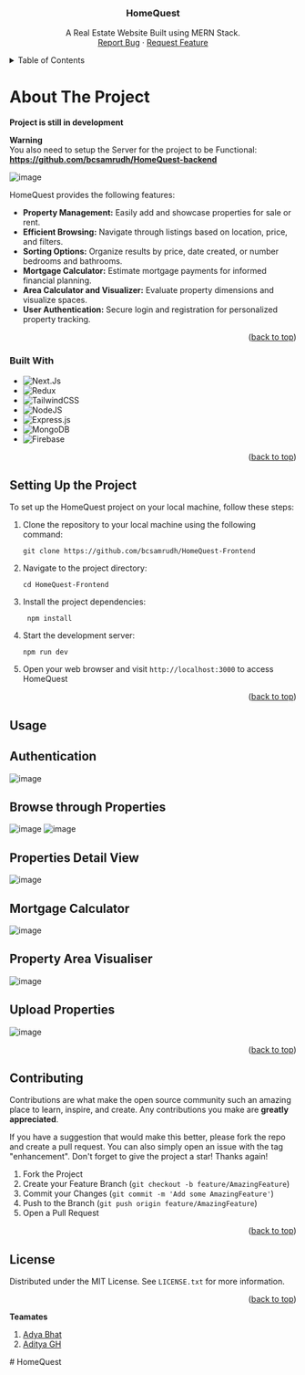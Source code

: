 <a name="readme-top"></a>


<br />
<div align="center">
  <h3 align="center">HomeQuest</h3>

  <p align="center">
    A Real Estate Website Built using MERN  Stack.
    <br />
    <a href="https://github.com/adityagh006/HomeQuest/issues">Report Bug</a>
    ·
    <a href="https://github.com/adityagh006/HomeQuest/issues">Request Feature</a>
  </p>
</div>



<!-- TABLE OF CONTENTS -->
<details>
  <summary>Table of Contents</summary>
  <ol>
    <li>
      <a href="#about-the-project">About The Project</a>
      <ul>
        <li><a href="#built-with">Built With</a></li>
      </ul>
    </li>
    <li>
      <a href="#setting-up-the-project">Setting Up the Project</a>
    </li>
    <li><a href="#contributing">Contributing</a></li>
    <li><a href="#license">License</a></li>
  </ol>
</details>



<!-- ABOUT THE PROJECT -->
# About The Project

**Project is still in development**

**Warning**
<br/>
You also need to setup the Server for the project to be Functional: **https://github.com/bcsamrudh/HomeQuest-backend**


![image](https://github.com/adityagh006/HomeQuest/assets/114090255/205a26b1-a5d9-420d-9dfd-80badc5befb5)


HomeQuest provides the following features:

- **Property Management:** Easily add and showcase properties for sale or rent.
- **Efficient Browsing:** Navigate through listings based on location, price, and filters.
- **Sorting Options:** Organize results by price, date created, or number bedrooms and bathrooms.
- **Mortgage Calculator:** Estimate mortgage payments for informed financial planning.
- **Area Calculator and Visualizer:** Evaluate property dimensions and visualize spaces.
- **User Authentication:** Secure login and registration for personalized property tracking.


<p align="right">(<a href="#readme-top">back to top</a>)</p>



### Built With

* ![Next.Js](https://img.shields.io/badge/next.js-000000?style=for-the-badge&logo=nextdotjs&logoColor=white)
* ![Redux](https://img.shields.io/badge/redux-%23593d88.svg?style=for-the-badge&logo=redux&logoColor=white)
* ![TailwindCSS](https://img.shields.io/badge/tailwindcss-%2338B2AC.svg?style=for-the-badge&logo=tailwind-css&logoColor=white)
* ![NodeJS](https://img.shields.io/badge/node.js-6DA55F?style=for-the-badge&logo=node.js&logoColor=white)
* ![Express.js](https://img.shields.io/badge/express.js-%23404d59.svg?style=for-the-badge&logo=express&logoColor=%2361DAFB)
* ![MongoDB](https://img.shields.io/badge/MongoDB-%234ea94b.svg?style=for-the-badge&logo=mongodb&logoColor=white)
* ![Firebase](https://img.shields.io/badge/Firebase-039BE5?style=for-the-badge&logo=Firebase&logoColor=white)


<p align="right">(<a href="#readme-top">back to top</a>)</p>



<!-- GETTING STARTED -->
## Setting Up the Project

To set up the HomeQuest project on your local machine, follow these steps:

1. Clone the repository to your local machine using the following command:

   ```
   git clone https://github.com/bcsamrudh/HomeQuest-Frontend
   ```

1. Navigate to the project directory:

   ```
   cd HomeQuest-Frontend
   ```


1. Install the project dependencies:

   ```
    npm install
   ```


1. Start the development server:

   ```
   npm run dev
   ```

1. Open your web browser and visit `http://localhost:3000` to access HomeQuest

<p align="right">(<a href="#readme-top">back to top</a>)</p>



<!-- USAGE EXAMPLES -->
## Usage

## Authentication
![image](https://github.com/bcsamrudh/HomeQuest-Frontend/assets/114090255/2ad17cb8-3309-477f-bcee-e75dff4fe002)

## Browse through Properties
![image](https://github.com/bcsamrudh/HomeQuest-Frontend/assets/114090255/97a8ee33-7e60-43d8-9432-8e0c460e1e4f)
![image](https://github.com/bcsamrudh/HomeQuest-Frontend/assets/114090255/aeb78a35-4234-4585-a33d-a5fdb0223508)

## Properties Detail View 
![image](https://github.com/bcsamrudh/HomeQuest-Frontend/assets/114090255/d3f29124-8a6c-4552-80be-37f035ca30c7)

## Mortgage Calculator
![image](https://github.com/bcsamrudh/HomeQuest-Frontend/assets/114090255/8fdbfae0-34b1-47b1-b970-e6f7f0026e43)

## Property Area Visualiser
![image](https://github.com/bcsamrudh/HomeQuest-Frontend/assets/114090255/9d628429-7fdf-403a-bc0b-dd1691dd1097)

## Upload Properties
![image](https://github.com/bcsamrudh/HomeQuest-Frontend/assets/114090255/392afd33-0016-4138-ad00-cc35cfc1250e)


<p align="right">(<a href="#readme-top">back to top</a>)</p>




<!-- CONTRIBUTING -->
## Contributing

Contributions are what make the open source community such an amazing place to learn, inspire, and create. Any contributions you make are **greatly appreciated**.

If you have a suggestion that would make this better, please fork the repo and create a pull request. You can also simply open an issue with the tag "enhancement".
Don't forget to give the project a star! Thanks again!

1. Fork the Project
2. Create your Feature Branch (`git checkout -b feature/AmazingFeature`)
3. Commit your Changes (`git commit -m 'Add some AmazingFeature'`)
4. Push to the Branch (`git push origin feature/AmazingFeature`)
5. Open a Pull Request

<p align="right">(<a href="#readme-top">back to top</a>)</p>



<!-- LICENSE -->
## License

Distributed under the MIT License. See `LICENSE.txt` for more information.

<p align="right">(<a href="#readme-top">back to top</a>)</p>

**Teamates**

1. [Adya Bhat](https://github.com/adyabhat)
2. [Aditya GH](https://github.com/adityagh006)


#   H o m e Q u e s t 
 
 
